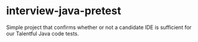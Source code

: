 # interview-java-pretest
Simple project that confirms whether or not a candidate IDE is sufficient for our Talentful Java code tests.
